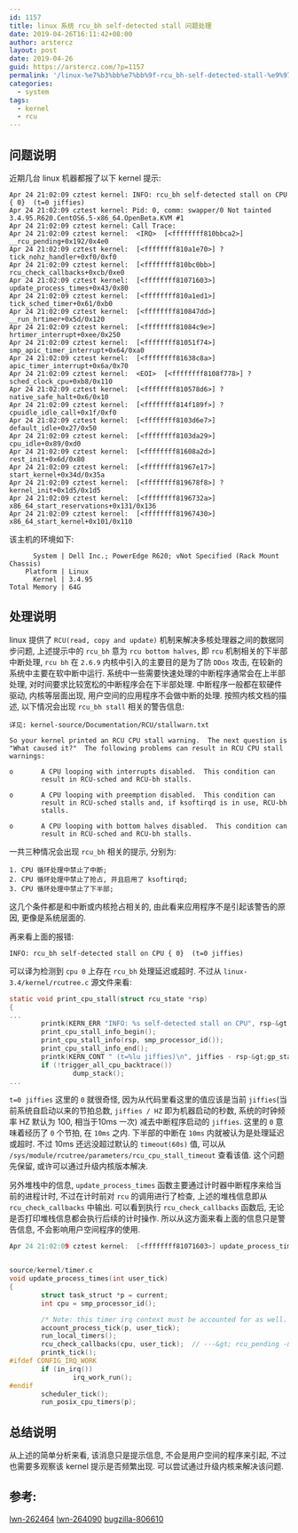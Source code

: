 ```yaml
---
id: 1157
title: linux 系统 rcu_bh self-detected stall 问题处理
date: 2019-04-26T16:11:42+08:00
author: arstercz
layout: post
date: 2019-04-26
guid: https://arstercz.com/?p=1157
permalink: '/linux-%e7%b3%bb%e7%bb%9f-rcu_bh-self-detected-stall-%e9%97%ae%e9%a2%98%e5%a4%84%e7%90%86/'
categories:
  - system
tags:
  - kernel
  - rcu
---
```

<h2>问题说明</h2>

近期几台 linux 机器都报了以下 kernel 提示:

```
Apr 24 21:02:09 cztest kernel: INFO: rcu_bh self-detected stall on CPU { 0}  (t=0 jiffies) 
Apr 24 21:02:09 cztest kernel: Pid: 0, comm: swapper/0 Not tainted 3.4.95.R620.CentOS6.5-x86_64.OpenBeta.KVM #1 
Apr 24 21:02:09 cztest kernel: Call Trace: 
Apr 24 21:02:09 cztest kernel:  <IRQ>  [<ffffffff810bbca2>] __rcu_pending+0x192/0x4e0 
Apr 24 21:02:09 cztest kernel:  [<ffffffff810a1e70>] ? tick_nohz_handler+0xf0/0xf0 
Apr 24 21:02:09 cztest kernel:  [<ffffffff810bc0bb>] rcu_check_callbacks+0xcb/0xe0 
Apr 24 21:02:09 cztest kernel:  [<ffffffff81071603>] update_process_times+0x43/0x80 
Apr 24 21:02:09 cztest kernel:  [<ffffffff810a1ed1>] tick_sched_timer+0x61/0xb0 
Apr 24 21:02:09 cztest kernel:  [<ffffffff810847dd>] __run_hrtimer+0x5d/0x120 
Apr 24 21:02:09 cztest kernel:  [<ffffffff81084c9e>] hrtimer_interrupt+0xee/0x250 
Apr 24 21:02:09 cztest kernel:  [<ffffffff81051f74>] smp_apic_timer_interrupt+0x64/0xa0 
Apr 24 21:02:09 cztest kernel:  [<ffffffff81638c8a>] apic_timer_interrupt+0x6a/0x70 
Apr 24 21:02:09 cztest kernel:  <EOI>  [<ffffffff8108f778>] ? sched_clock_cpu+0xb8/0x110 
Apr 24 21:02:09 cztest kernel:  [<ffffffff810578d6>] ? native_safe_halt+0x6/0x10 
Apr 24 21:02:09 cztest kernel:  [<ffffffff814f189f>] ? cpuidle_idle_call+0x1f/0xf0 
Apr 24 21:02:09 cztest kernel:  [<ffffffff8103d6e7>] default_idle+0x27/0x50 
Apr 24 21:02:09 cztest kernel:  [<ffffffff8103da29>] cpu_idle+0x89/0xd0 
Apr 24 21:02:09 cztest kernel:  [<ffffffff81608a2d>] rest_init+0x6d/0x80 
Apr 24 21:02:09 cztest kernel:  [<ffffffff81967e17>] start_kernel+0x34d/0x35a 
Apr 24 21:02:09 cztest kernel:  [<ffffffff819678f8>] ? kernel_init+0x1d5/0x1d5 
Apr 24 21:02:09 cztest kernel:  [<ffffffff8196732a>] x86_64_start_reservations+0x131/0x136 
Apr 24 21:02:09 cztest kernel:  [<ffffffff81967430>] x86_64_start_kernel+0x101/0x110
```

该主机的环境如下:

```
      System | Dell Inc.; PowerEdge R620; vNot Specified (Rack Mount Chassis)
    Platform | Linux
      Kernel | 3.4.95
Total Memory | 64G
```

<h2>处理说明</h2>

linux 提供了 `RCU(read, copy and update)` 机制来解决多核处理器之间的数据同步问题, 上述提示中的 `rcu_bh` 意为 `rcu bottom halves`, 即 `rcu` 机制相关的下半部中断处理, `rcu bh` 在 `2.6.9` 内核中引入的主要目的是为了防 `DDos` 攻击, 在较新的系统中主要在软中断中运行. 系统中一些需要快速处理的中断程序通常会在上半部处理, 对时间要求比较宽松的中断程序会在下半部处理. 中断程序一般都在软硬件驱动, 内核等层面出现, 用户空间的应用程序不会做中断的处理. 按照内核文档的描述, 以下情况会出现 `rcu_bh stall` 相关的警告信息:

```
详见: kernel-source/Documentation/RCU/stallwarn.txt

So your kernel printed an RCU CPU stall warning.  The next question is
"What caused it?"  The following problems can result in RCU CPU stall
warnings:

o       A CPU looping with interrupts disabled.  This condition can
        result in RCU-sched and RCU-bh stalls.

o       A CPU looping with preemption disabled.  This condition can
        result in RCU-sched stalls and, if ksoftirqd is in use, RCU-bh
        stalls.

o       A CPU looping with bottom halves disabled.  This condition can
        result in RCU-sched and RCU-bh stalls.
```

一共三种情况会出现 `rcu_bh` 相关的提示, 分别为:

```
1. CPU 循环处理中禁止了中断;
2. CPU 循环处理中禁止了抢占, 并且启用了 ksoftirqd;
3. CPU 循环处理中禁止了下半部;
```

这几个条件都是和中断或内核抢占相关的, 由此看来应用程序不是引起该警告的原因, 更像是系统层面的.

再来看上面的报错:

```
INFO: rcu_bh self-detected stall on CPU { 0}  (t=0 jiffies)
```

可以译为检测到 `cpu 0` 上存在 `rcu_bh` 处理延迟或超时. 不过从 `linux-3.4/kernel/rcutree.c` 源文件来看:

```c
static void print_cpu_stall(struct rcu_state *rsp)
{
...
        printk(KERN_ERR "INFO: %s self-detected stall on CPU", rsp-&gt;name);
        print_cpu_stall_info_begin();
        print_cpu_stall_info(rsp, smp_processor_id());
        print_cpu_stall_info_end();
        printk(KERN_CONT " (t=%lu jiffies)\n", jiffies - rsp-&gt;gp_start);
        if (!trigger_all_cpu_backtrace())
                dump_stack();
...
```

`t=0 jiffies` 这里的 `0` 就很奇怪, 因为从代码里看这里的值应该是当前 `jiffies`(当前系统自启动以来的节拍总数, `jiffies / HZ` 即为机器启动的秒数, 系统的时钟频率 HZ 默认为 100, 相当于10ms 一次) 减去中断程序启动的 `jiffies`. 这里的 `0` 意味着经历了 `0` 个节拍, 在 `10ms` 之内. 下半部的中断在 `10ms` 内就被认为是处理延迟或超时. 不过 10ms 还远没超过默认的 `timeout(60s)` 值, 可以从 `/sys/module/rcutree/parameters/rcu_cpu_stall_timeout` 查看该值. 这个问题先保留, 或许可以通过升级内核版本解决.

另外堆栈中的信息, `update_process_times` 函数主要通过计时器中断程序来给当前的进程计时, 不过在计时前对 `rcu` 的调用进行了检查, 上述的堆栈信息即从 `rcu_check_callbacks` 中输出. 可以看到执行 `rcu_check_callbacks` 函数后, 无论是否打印堆栈信息都会执行后续的计时操作. 所以从这方面来看上面的信息只是警告信息, 不会影响用户空间程序的使用.

```c
Apr 24 21:02:09 cztest kernel:  [<ffffffff81071603>] update_process_times+0x43/0x80


source/kernel/timer.c
void update_process_times(int user_tick)
{
        struct task_struct *p = current;
        int cpu = smp_processor_id();

        /* Note: this timer irq context must be accounted for as well. */
        account_process_tick(p, user_tick);
        run_local_timers();
        rcu_check_callbacks(cpu, user_tick);  // ---&gt; rcu_pending -&gt; __rcu_pending -&gt; print_cpu_stall
        printk_tick();
#ifdef CONFIG_IRQ_WORK
        if (in_irq())
                irq_work_run();
#endif
        scheduler_tick();
        run_posix_cpu_timers(p);
```

<h2>总结说明</h2>

从上述的简单分析来看, 该消息只是提示信息, 不会是用户空间的程序来引起, 不过也需要多观察该 kernel 提示是否频繁出现. 可以尝试通过升级内核来解决该问题.

<h2>参考:</h2>

<a href="http://lwn.net/Articles/262464/">lwn-262464</a>
<a href="https://lwn.net/Articles/264090/">lwn-264090</a>
<a href="https://bugzilla.redhat.com/show_bug.cgi?id=806610">bugzilla-806610</a>
